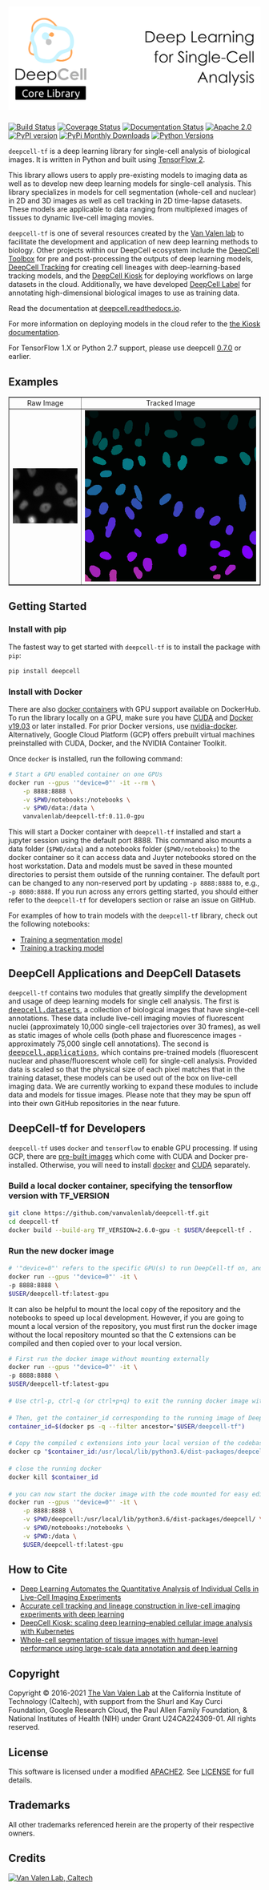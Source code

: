 # ![DeepCell Banner](https://raw.githubusercontent.com/vanvalenlab/deepcell-tf/master/docs/images/DeepCell_tf_Banner.png)

[![Build Status](https://github.com/vanvalenlab/deepcell-tf/workflows/build/badge.svg)](https://github.com/vanvalenlab/deepcell-tf/actions)
[![Coverage Status](https://coveralls.io/repos/github/vanvalenlab/deepcell-tf/badge.svg?branch=master)](https://coveralls.io/github/vanvalenlab/deepcell-tf?branch=master)
[![Documentation Status](https://readthedocs.org/projects/deepcell/badge/?version=master)](https://deepcell.readthedocs.io/en/master/?badge=master)
[![Apache 2.0](https://img.shields.io/badge/License-Apache%202.0-blue.svg)](https://github.com/vanvalenlab/deepcell-tf/blob/master/LICENSE)
[![PyPI version](https://badge.fury.io/py/DeepCell.svg)](https://badge.fury.io/py/deepcell)
[![PyPi Monthly Downloads](https://img.shields.io/pypi/dm/deepcell)](https://pypistats.org/packages/deepcell)
[![Python Versions](https://img.shields.io/pypi/pyversions/deepcell.svg)](https://pypi.org/project/deepcell/)

`deepcell-tf` is a deep learning library for single-cell analysis of biological images. It is written in Python and built using [TensorFlow 2](https://github.com/tensorflow/tensorflow).

This library allows users to apply pre-existing models to imaging data as well as to develop new deep learning models for single-cell analysis. This library specializes in models for cell segmentation (whole-cell and nuclear) in 2D and 3D images as well as cell tracking in 2D time-lapse datasets. These models are applicable to data ranging from multiplexed images of tissues to dynamic live-cell imaging movies.

`deepcell-tf` is one of several resources created by the [Van Valen lab](http://vanvalen.caltech.edu/) to facilitate the development and application of new deep learning methods to biology. Other projects within our DeepCell ecosystem include the [DeepCell Toolbox](https://github.com/vanvalenlab/deepcell-toolbox) for pre and post-processing the outputs of deep learning models, [DeepCell Tracking](https://github.com/vanvalenlab/deepcell-tracking) for creating cell lineages with deep-learning-based tracking models, and the [DeepCell Kiosk](https://github.com/vanvalenlab/kiosk-console) for deploying workflows on large datasets in the cloud. Additionally, we have developed [DeepCell Label](https://github.com/vanvalenlab/deepcell-label) for annotating high-dimensional biological images to use as training data.

Read the documentation at [deepcell.readthedocs.io](https://deepcell.readthedocs.io).

For more information on deploying models in the cloud refer to the [the Kiosk documentation](https://deepcell-kiosk.readthedocs.io).

For TensorFlow 1.X or Python 2.7 support, please use deepcell [0.7.0](https://github.com/vanvalenlab/deepcell-tf/tree/0.7.0) or earlier.

## Examples

<table width="700" border="1" cellpadding="5">

<tr>
<td align="center" valign="center">
Raw Image
</td>

<td align="center" valign="center">
Tracked Image
</td>
</tr>

<tr>
<td align="center" valign="center">
<img src="https://raw.githubusercontent.com/vanvalenlab/deepcell-tf/master/docs/images/raw.gif" alt="Raw Image" />
</td>

<td align="center" valign="center">
<img src="https://raw.githubusercontent.com/vanvalenlab/deepcell-tf/master/docs/images/tracked.gif" alt="Tracked Image" />
</td>
</tr>

</table>

## Getting Started

### Install with pip

The fastest way to get started with `deepcell-tf` is to install the package with `pip`:

```bash
pip install deepcell
```

### Install with Docker

There are also [docker containers](https://hub.docker.com/r/vanvalenlab/deepcell-tf) with GPU support available on DockerHub.
To  run the library locally on a GPU, make sure you have [CUDA](https://developer.nvidia.com/cuda-downloads) and [Docker v19.03](https://docs.docker.com/get-docker/) or later installed. For prior Docker versions, use [nvidia-docker](https://github.com/NVIDIA/nvidia-docker).
Alternatively, Google Cloud Platform (GCP) offers prebuilt virtual machines preinstalled with CUDA, Docker, and the NVIDIA Container Toolkit.

Once `docker` is installed, run the following command:

```bash
# Start a GPU enabled container on one GPUs
docker run --gpus '"device=0"' -it --rm \
    -p 8888:8888 \
    -v $PWD/notebooks:/notebooks \
    -v $PWD/data:/data \
    vanvalenlab/deepcell-tf:0.11.0-gpu
```

This will start a Docker container with `deepcell-tf` installed and start a jupyter session using the default port 8888. This command also mounts a data folder (`$PWD/data`) and a notebooks folder (`$PWD/notebooks`) to the docker container so it can access data and Juyter notebooks stored on the host workstation. Data and models must be saved in these mounted directories to persist them outside of the running container. The default port can be changed to any non-reserved port by updating `-p 8888:8888` to, e.g., `-p 8080:8888`. If you run across any errors getting started, you should either refer to the `deepcell-tf` for developers section or raise an issue on GitHub.

For examples of how to train models with the `deepcell-tf` library, check out the following notebooks:

- [Training a segmentation model](https://deepcell.readthedocs.io/en/master/notebooks/Training-Segmentation.html)
- [Training a tracking model](https://deepcell.readthedocs.io/en/master/notebooks/Training-Tracking.html)

## DeepCell Applications and DeepCell Datasets

`deepcell-tf` contains two modules that greatly simplify the development and usage of deep learning models for single cell analysis. The first is <tt><a href="https://deepcell.readthedocs.io/en/master/API/deepcell.datasets.html">deepcell.datasets</a></tt>, a collection of biological images that have single-cell annotations. These data include live-cell imaging movies of fluorescent nuclei (approximately 10,000 single-cell trajectories over 30 frames), as well as static images of whole cells (both phase and fluorescence images - approximately 75,000 single cell annotations). The second is <tt><a href="https://deepcell.readthedocs.io/en/master/API/deepcell.applications.html">deepcell.applications</a></tt>, which contains pre-trained models (fluorescent nuclear and phase/fluorescent whole cell) for single-cell analysis. Provided data is scaled so that the physical size of each pixel matches that in the training dataset, these models can be used out of the box on live-cell imaging data. We are currently working to expand these modules to include data and models for tissue images. Please note that they may be spun off into their own GitHub repositories in the near future.

## DeepCell-tf for Developers

`deepcell-tf` uses `docker` and `tensorflow` to enable GPU processing. If using GCP, there are [pre-built images](https://console.cloud.google.com/marketplace/details/nvidia-ngc-public/nvidia_gpu_cloud_image) which come with CUDA and Docker pre-installed. Otherwise, you will need to install [docker](https://docs.docker.com/install/linux/docker-ce/debian/) and [CUDA](https://developer.nvidia.com/cuda-downloads) separately.

### Build a local docker container, specifying the tensorflow version with TF_VERSION

```bash
git clone https://github.com/vanvalenlab/deepcell-tf.git
cd deepcell-tf
docker build --build-arg TF_VERSION=2.6.0-gpu -t $USER/deepcell-tf .
```

### Run the new docker image

```bash
# '"device=0"' refers to the specific GPU(s) to run DeepCell-tf on, and is not required
docker run --gpus '"device=0"' -it \
-p 8888:8888 \
$USER/deepcell-tf:latest-gpu
```

It can also be helpful to mount the local copy of the repository and the notebooks to speed up local development. However, if you are going to mount a local version of the repository, you must first run the docker image without the local repository mounted so that the C extensions can be compiled and then copied over to your local version.

```bash
# First run the docker image without mounting externally
docker run --gpus '"device=0"' -it \
-p 8888:8888 \
$USER/deepcell-tf:latest-gpu

# Use ctrl-p, ctrl-q (or ctrl+p+q) to exit the running docker image without shutting it down

# Then, get the container_id corresponding to the running image of DeepCell-tf
container_id=$(docker ps -q --filter ancestor="$USER/deepcell-tf")

# Copy the compiled c extensions into your local version of the codebase:
docker cp "$container_id:/usr/local/lib/python3.6/dist-packages/deepcell/utils/compute_overlap.cpython-36m-x86_64-linux-gnu.so" deepcell/utils/compute_overlap.cpython-36m-x86_64-linux-gnu.so

# close the running docker
docker kill $container_id

# you can now start the docker image with the code mounted for easy editing
docker run --gpus '"device=0"' -it \
    -p 8888:8888 \
    -v $PWD/deepcell:/usr/local/lib/python3.6/dist-packages/deepcell/ \
    -v $PWD/notebooks:/notebooks \
    -v $PWD:/data \
    $USER/deepcell-tf:latest-gpu
```

## How to Cite

- [Deep Learning Automates the Quantitative Analysis of Individual Cells in Live-Cell Imaging Experiments](https://journals.plos.org/ploscompbiol/article?id=10.1371/journal.pcbi.1005177)
- [Accurate cell tracking and lineage construction in live-cell imaging experiments with deep learning](https://www.biorxiv.org/content/10.1101/803205v2)
- [DeepCell Kiosk: scaling deep learning–enabled cellular image analysis with Kubernetes](https://www.nature.com/articles/s41592-020-01023-0)
- [Whole-cell segmentation of tissue images with human-level performance using large-scale data annotation and deep learning](https://www.biorxiv.org/content/10.1101/2021.03.01.431313v1)

## Copyright

Copyright © 2016-2021 [The Van Valen Lab](http://www.vanvalen.caltech.edu/) at the California Institute of Technology (Caltech), with support from the Shurl and Kay Curci Foundation, Google Research Cloud, the Paul Allen Family Foundation, & National Institutes of Health (NIH) under Grant U24CA224309-01.
All rights reserved.

## License

This software is licensed under a modified [APACHE2](https://github.com/vanvalenlab/deepcell-tf/blob/master/LICENSE). See [LICENSE](https://github.com/vanvalenlab/deepcell-tf/blob/master/LICENSE) for full details.

## Trademarks

All other trademarks referenced herein are the property of their respective owners.

## Credits

[![Van Valen Lab, Caltech](https://upload.wikimedia.org/wikipedia/commons/7/75/Caltech_Logo.svg)](http://www.vanvalen.caltech.edu/)
